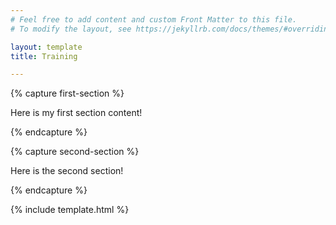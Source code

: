 ```yaml
---
# Feel free to add content and custom Front Matter to this file.
# To modify the layout, see https://jekyllrb.com/docs/themes/#overriding-theme-defaults

layout: template
title: Training

---
```

{% capture first-section %}

Here is my first section content!

{% endcapture %}

{% capture second-section %}

Here is the second section!

{% endcapture %}

{% include template.html %}